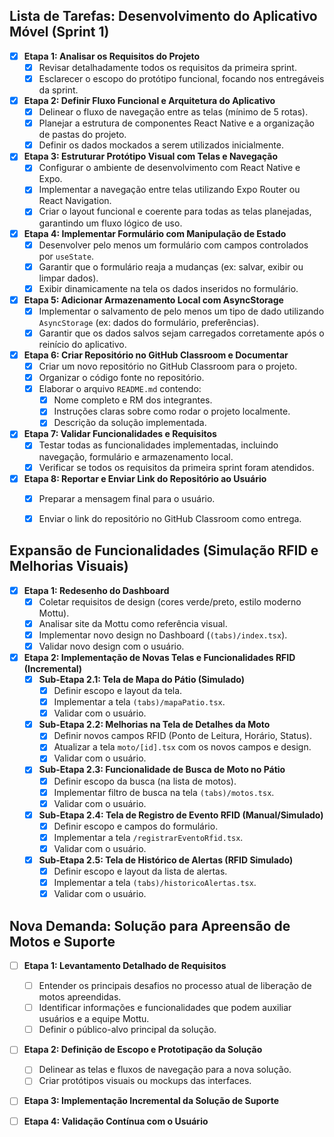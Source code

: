 ## Lista de Tarefas: Desenvolvimento do Aplicativo Móvel (Sprint 1)

- [x] **Etapa 1: Analisar os Requisitos do Projeto**
  - [x] Revisar detalhadamente todos os requisitos da primeira sprint.
  - [x] Esclarecer o escopo do protótipo funcional, focando nos entregáveis da sprint.

- [x] **Etapa 2: Definir Fluxo Funcional e Arquitetura do Aplicativo**
  - [x] Delinear o fluxo de navegação entre as telas (mínimo de 5 rotas).
  - [x] Planejar a estrutura de componentes React Native e a organização de pastas do projeto.
  - [x] Definir os dados mockados a serem utilizados inicialmente.

- [x] **Etapa 3: Estruturar Protótipo Visual com Telas e Navegação**
  - [x] Configurar o ambiente de desenvolvimento com React Native e Expo.
  - [x] Implementar a navegação entre telas utilizando Expo Router ou React Navigation.
  - [x] Criar o layout funcional e coerente para todas as telas planejadas, garantindo um fluxo lógico de uso.

- [x] **Etapa 4: Implementar Formulário com Manipulação de Estado**
  - [x] Desenvolver pelo menos um formulário com campos controlados por `useState`.
  - [x] Garantir que o formulário reaja a mudanças (ex: salvar, exibir ou limpar dados).
  - [x] Exibir dinamicamente na tela os dados inseridos no formulário.

- [x] **Etapa 5: Adicionar Armazenamento Local com AsyncStorage**
  - [x] Implementar o salvamento de pelo menos um tipo de dado utilizando `AsyncStorage` (ex: dados do formulário, preferências).
  - [x] Garantir que os dados salvos sejam carregados corretamente após o reinício do aplicativo.

- [x] **Etapa 6: Criar Repositório no GitHub Classroom e Documentar**
  - [x] Criar um novo repositório no GitHub Classroom para o projeto.
  - [x] Organizar o código fonte no repositório.
  - [x] Elaborar o arquivo `README.md` contendo:
    - [x] Nome completo e RM dos integrantes.
    - [x] Instruções claras sobre como rodar o projeto localmente.
    - [x] Descrição da solução implementada.

- [x] **Etapa 7: Validar Funcionalidades e Requisitos**
  - [x] Testar todas as funcionalidades implementadas, incluindo navegação, formulário e armazenamento local.
  - [x] Verificar se todos os requisitos da primeira sprint foram atendidos.

- [x] **Etapa 8: Reportar e Enviar Link do Repositório ao Usuário**
  - [x] Preparar a mensagem final para o usuário.
  - [x] Enviar o link do repositório no GitHub Classroom como entrega.



## Expansão de Funcionalidades (Simulação RFID e Melhorias Visuais)

- [x] **Etapa 1: Redesenho do Dashboard**
  - [x] Coletar requisitos de design (cores verde/preto, estilo moderno Mottu).
  - [x] Analisar site da Mottu como referência visual.
  - [x] Implementar novo design no Dashboard (`(tabs)/index.tsx`).
  - [x] Validar novo design com o usuário.

- [x] **Etapa 2: Implementação de Novas Telas e Funcionalidades RFID (Incremental)**
  - [x] **Sub-Etapa 2.1: Tela de Mapa do Pátio (Simulado)**
    - [x] Definir escopo e layout da tela.
    - [x] Implementar a tela `(tabs)/mapaPatio.tsx`.
    - [x] Validar com o usuário.
  - [x] **Sub-Etapa 2.2: Melhorias na Tela de Detalhes da Moto**
    - [x] Definir novos campos RFID (Ponto de Leitura, Horário, Status).
    - [x] Atualizar a tela `moto/[id].tsx` com os novos campos e design.
    - [x] Validar com o usuário.
  - [x] **Sub-Etapa 2.3: Funcionalidade de Busca de Moto no Pátio**
    - [x] Definir escopo da busca (na lista de motos).
    - [x] Implementar filtro de busca na tela `(tabs)/motos.tsx`.
    - [x] Validar com o usuário.
  - [x] **Sub-Etapa 2.4: Tela de Registro de Evento RFID (Manual/Simulado)**
    - [x] Definir escopo e campos do formulário.
    - [x] Implementar a tela `/registrarEventoRfid.tsx`.
    - [x] Validar com o usuário.
  - [x] **Sub-Etapa 2.5: Tela de Histórico de Alertas (RFID Simulado)**
    - [x] Definir escopo e layout da lista de alertas.
    - [x] Implementar a tela `(tabs)/historicoAlertas.tsx`.
    - [x] Validar com o usuário.

## Nova Demanda: Solução para Apreensão de Motos e Suporte

- [ ] **Etapa 1: Levantamento Detalhado de Requisitos**
  - [ ] Entender os principais desafios no processo atual de liberação de motos apreendidas.
  - [ ] Identificar informações e funcionalidades que podem auxiliar usuários e a equipe Mottu.
  - [ ] Definir o público-alvo principal da solução.
- [ ] **Etapa 2: Definição de Escopo e Prototipação da Solução**
  - [ ] Delinear as telas e fluxos de navegação para a nova solução.
  - [ ] Criar protótipos visuais ou mockups das interfaces.
- [ ] **Etapa 3: Implementação Incremental da Solução de Suporte**
- [ ] **Etapa 4: Validação Contínua com o Usuário**

